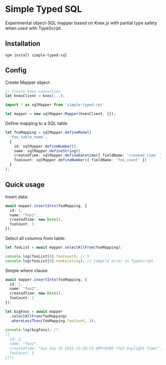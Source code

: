 # Simple Typed SQL

Experimental object-SQL mapper based on Knex.js with partial type safety when used with TypeScript.

## Installation

```
npm install simple-typed-sql
```

## Config

Create Mapper object

```typescript
// Create knex connection
let knexClient = knex(...);

import * as sqlMapper from 'simple-typed-rpc'

let mapper = new sqlMapper.Mapper(knexClient, {});
```

Define mapping to a SQL table

```typescript
let fooMapping = sqlMapper.defineModel(
  'foo_table_name',
  {
    id: sqlMapper.defineNumber(),
    name: sqlMapper.defineString(),
    createdTime: sqlMapper.defineDatetime({ fieldName: 'created_time' }),
    fooCount: sqlMapper.defineNumber({ fieldName: 'foo_count' })
  }
);
```

## Quick usage

Insert data:
```typescript
await mapper.insertInto(fooMapping, {
  id: 1,
  name: "foo1",
  createdTime: new Date(),
  fooCount: 5
});
```

Select all columns from table:
```typescript
let fooList = await mapper.selectAllFrom(fooMapping);

console.log(fooList[0].fooCount); // 5
console.log(fooList[0].nonExisting); // Compile error in TypeScript
```

Simple where clause
```typescript
await mapper.insertInto(fooMapping, {
  id: 2,
  name: "foo2",
  createdTime: new Date(),
  fooCount: 2
});

let bigFoos = await mapper
  .selectAllFrom(fooMapping)
  .whereLessThan(fooMapping.fooCount, 3);
  
console.log(bigFoos); /*
[{
  id: 2,
  name: "foo2",
  createdTime: "Sun Sep 25 2016 22:18:53 GMT+0300 (FLE Daylight Time)",
  fooCount: 2
}]*/
```

